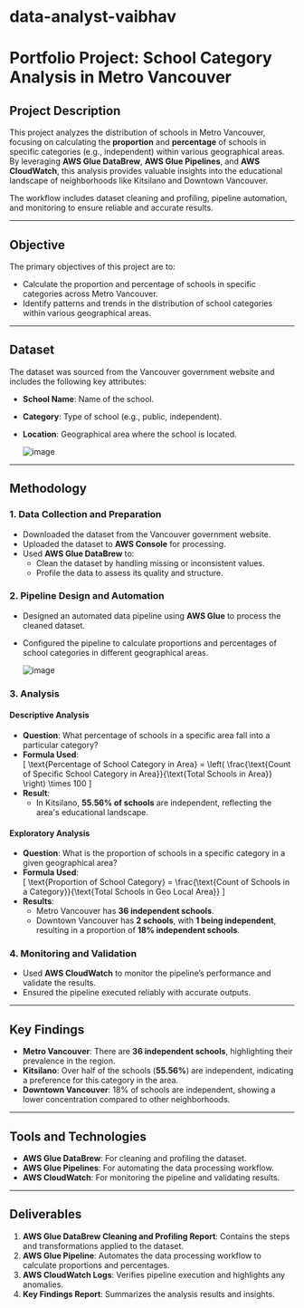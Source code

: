 # data-analyst-vaibhav
# Portfolio Project: School Category Analysis in Metro Vancouver

## Project Description  
This project analyzes the distribution of schools in Metro Vancouver, focusing on calculating the **proportion** and **percentage** of schools in specific categories (e.g., independent) within various geographical areas. By leveraging **AWS Glue DataBrew**, **AWS Glue Pipelines**, and **AWS CloudWatch**, this analysis provides valuable insights into the educational landscape of neighborhoods like Kitsilano and Downtown Vancouver.

The workflow includes dataset cleaning and profiling, pipeline automation, and monitoring to ensure reliable and accurate results.

---

## Objective  
The primary objectives of this project are to:  
- Calculate the proportion and percentage of schools in specific categories across Metro Vancouver.  
- Identify patterns and trends in the distribution of school categories within various geographical areas.  

---

## Dataset  
The dataset was sourced from the Vancouver government website and includes the following key attributes:  
- **School Name**: Name of the school.  
- **Category**: Type of school (e.g., public, independent).  
- **Location**: Geographical area where the school is located.

  ![image](https://github.com/user-attachments/assets/662eb064-7428-4e22-be1f-fc920e669d7f)


---

## Methodology  


### **1. Data Collection and Preparation**  
- Downloaded the dataset from the Vancouver government website.  
- Uploaded the dataset to **AWS Console** for processing.  
- Used **AWS Glue DataBrew** to:  
  - Clean the dataset by handling missing or inconsistent values.  
  - Profile the data to assess its quality and structure.

### **2. Pipeline Design and Automation**  
- Designed an automated data pipeline using **AWS Glue** to process the cleaned dataset.  
- Configured the pipeline to calculate proportions and percentages of school categories in different geographical areas.

  ![image](https://github.com/user-attachments/assets/e6a19bd0-5b78-4f23-95f1-5dba868a3dc7)


### **3. Analysis**  

#### **Descriptive Analysis**  
- **Question**: What percentage of schools in a specific area fall into a particular category?  
- **Formula Used**:  
  \[
  \text{Percentage of School Category in Area} = \left( \frac{\text{Count of Specific School Category in Area}}{\text{Total Schools in Area}} \right) \times 100
  \]  
- **Result**:  
  - In Kitsilano, **55.56% of schools** are independent, reflecting the area's educational landscape.  

#### **Exploratory Analysis**  
- **Question**: What is the proportion of schools in a specific category in a given geographical area?  
- **Formula Used**:  
  \[
  \text{Proportion of School Category} = \frac{\text{Count of Schools in a Category}}{\text{Total Schools in Geo Local Area}}
  \]  
- **Results**:  
  - Metro Vancouver has **36 independent schools**.  
  - Downtown Vancouver has **2 schools**, with **1 being independent**, resulting in a proportion of **18% independent schools**.  

### **4. Monitoring and Validation**  
- Used **AWS CloudWatch** to monitor the pipeline’s performance and validate the results.  
- Ensured the pipeline executed reliably with accurate outputs.

---

## Key Findings  
- **Metro Vancouver**: There are **36 independent schools**, highlighting their prevalence in the region.  
- **Kitsilano**: Over half of the schools (**55.56%**) are independent, indicating a preference for this category in the area.  
- **Downtown Vancouver**: 18% of schools are independent, showing a lower concentration compared to other neighborhoods.  

---

## Tools and Technologies  
- **AWS Glue DataBrew**: For cleaning and profiling the dataset.  
- **AWS Glue Pipelines**: For automating the data processing workflow.  
- **AWS CloudWatch**: For monitoring the pipeline and validating results.  

---

## Deliverables  
1. **AWS Glue DataBrew Cleaning and Profiling Report**: Contains the steps and transformations applied to the dataset.  
2. **AWS Glue Pipeline**: Automates the data processing workflow to calculate proportions and percentages.  
3. **AWS CloudWatch Logs**: Verifies pipeline execution and highlights any anomalies.  
4. **Key Findings Report**: Summarizes the analysis results and insights.  


